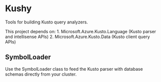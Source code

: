 # Kushy
Tools for building Kusto query analyzers.

This project depends on:
    1. Microsoft.Azure.Kusto.Language      (Kusto parser and intellisense APIs)
    2. Microsoft.Azure.Kusto.Data          (Kusto client query APIs)

## SymbolLoader
Use the SymbolLoader class to feed the Kusto parser with database schemas directly from your cluster.
